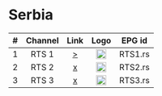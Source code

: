 <h1>Serbia</h1>

| #   | Channel        | Link  | Logo | EPG id |
|:---:|:--------------:|:-----:|:----:|:------:|
| 1   | RTS 1 | [>](https://webtvstream.bhtelecom.ba/rts1.m3u8) | <img height="20" src="https://i.imgur.com/ECdm4TR.png"/> | RTS1.rs |
| 2   | RTS 2 | [x]() | <img height="20" src="https://i.imgur.com/jltAf5h.png"/> | RTS2.rs |
| 3   | RTS 3 | [x]() | <img height="20" src="https://i.imgur.com/VkEVXeb.png"/> | RTS3.rs |
